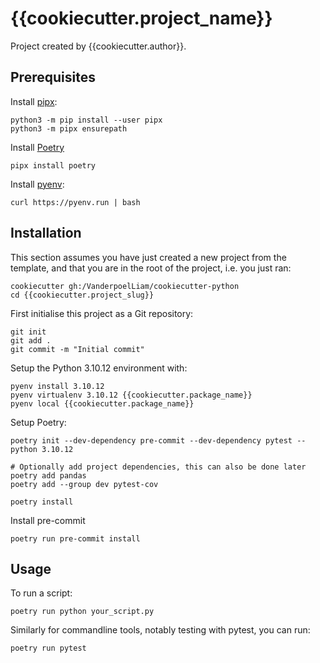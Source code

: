 # {{cookiecutter.project_name}}
Project created by {{cookiecutter.author}}.

## Prerequisites
Install [pipx](https://github.com/pypa/pipx):
```
python3 -m pip install --user pipx
python3 -m pipx ensurepath
```

Install [Poetry](https://python-poetry.org/)
```
pipx install poetry
```

Install [pyenv](https://github.com/pyenv/pyenv):
```
curl https://pyenv.run | bash
```

## Installation
This section assumes you have just created a new project from the template, and that you are in the root of the project, i.e. you just ran:
```
cookiecutter gh:/VanderpoelLiam/cookiecutter-python 
cd {{cookiecutter.project_slug}}
```
First initialise this project as a Git repository:
```
git init
git add . 
git commit -m "Initial commit"
```

Setup the Python 3.10.12 environment with:
```
pyenv install 3.10.12 
pyenv virtualenv 3.10.12 {{cookiecutter.package_name}}
pyenv local {{cookiecutter.package_name}} 
```

Setup Poetry:
```
poetry init --dev-dependency pre-commit --dev-dependency pytest --python 3.10.12

# Optionally add project dependencies, this can also be done later
poetry add pandas 
poetry add --group dev pytest-cov

poetry install
```

Install pre-commit
```
poetry run pre-commit install
```

## Usage
To run a script:
```
poetry run python your_script.py
```

Similarly for commandline tools, notably testing with pytest, you can run:
```
poetry run pytest
```
